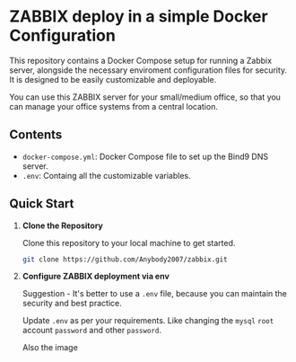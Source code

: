 # ZABBIX deploy in a simple Docker Configuration

This repository contains a Docker Compose setup for running a Zabbix server, alongside the necessary enviroment configuration files for security. It is designed to be easily customizable and deployable.

You can use this ZABBIX server for your small/medium office, so that you can manage your office systems from a central location.

## Contents

- `docker-compose.yml`: Docker Compose file to set up the Bind9 DNS server.
- `.env`: Containg all the customizable variables.

## Quick Start

1. **Clone the Repository**

   Clone this repository to your local machine to get started.

   ```bash
   git clone https://github.com/Anybody2007/zabbix.git
   ```

2. **Configure ZABBIX deployment via env**

    Suggestion - It's better to use a `.env` file, because you can maintain the security and best practice.

    Update `.env` as per your requirements. Like changing the `mysql` `root` account `password` and other `password`.

    Also the image 

